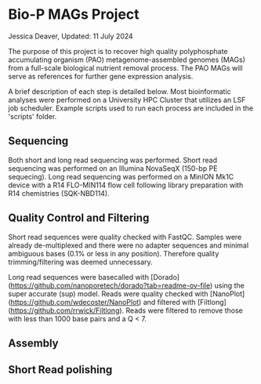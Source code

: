 # Bio-P MAGs Project
Jessica Deaver, Updated: 11 July 2024

The purpose of this project is to recover high quality polyphosphate accumulating organism (PAO) metagenome-assembled genomes (MAGs) from a full-scale biological nutrient removal process. The PAO MAGs will serve as references for further gene expression analysis. 

A brief description of each step is detailed below. Most bioinformatic analyses were performed on a University HPC Cluster that utilizes an LSF job scheduler. Example scripts used to run each process are included in the 'scripts' folder. 

## Sequencing

Both short and long read sequencing was performed. Short read sequencing was performed on an Illumina NovaSeqX (150-bp PE sequecing). Long read sequencing was performed on a MinION Mk1C device with a R14 FLO-MIN114 flow cell following library preparation with R14 chemistries (SQK-NBD114).

## Quality Control and Filtering 

Short read sequences were quality checked with FastQC. Samples were already de-multiplexed and there were no adapter sequences and minimal ambiguous bases (0.1% or less in any position). Therefore quality trimming/filtering was deemed unnecessary. 

Long read sequences were basecalled with [Dorado] (https://github.com/nanoporetech/dorado?tab=readme-ov-file) using the super accurate (sup) model. Reads were quality checked with [NanoPlot] (https://github.com/wdecoster/NanoPlot) and filtered with [Filtlong] (https://github.com/rrwick/Filtlong). Reads were filtered to remove those with less than 1000 base pairs and a Q < 7.

## Assembly

## Short Read polishing 

